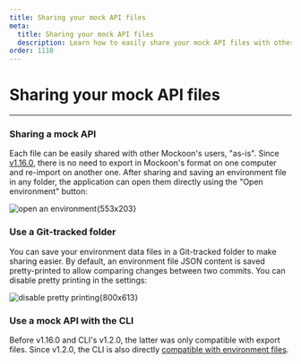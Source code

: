 ```yaml
---
title: Sharing your mock API files
meta:
  title: Sharing your mock API files
  description: Learn how to easily share your mock API files with other mockoon users, or use them with the CLI, and setup a git repository
order: 1110
---
```


# Sharing your mock API files

---

### Sharing a mock API

Each file can be easily shared with other Mockoon's users, "as-is". Since [v1.16.0](https://github.com/mockoon/mockoon/releases/tag/v1.16.0), there is no need to export in Mockoon's format on one computer and re-import on another one.
After sharing and saving an environment file in any folder, the application can open them directly using the "Open environment" button:

![open an environment{553x203}](/images/docs/v1.17.0/open-environment.png)

### Use a Git-tracked folder

You can save your environment data files in a Git-tracked folder to make sharing easier. By default, an environment file JSON content is saved pretty-printed to allow comparing changes between two commits.
You can disable pretty printing in the settings:

![disable pretty printing{800x613}](/images/docs/v1.17.0/storage-pretty-printing.png)

### Use a mock API with the CLI

Before v1.16.0 and CLI's v1.2.0, the latter was only compatible with export files. Since v1.2.0, the CLI is also directly [compatible with environment files](https://github.com/mockoon/cli#use-a-mockoon-environment-file-preferred-method).
